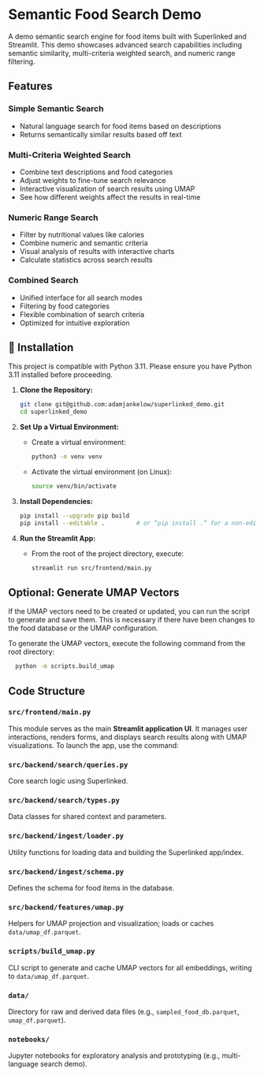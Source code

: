 # Semantic Food Search Demo

A demo semantic search engine for food items built with Superlinked and Streamlit. This demo showcases advanced search capabilities including semantic similarity, multi-criteria weighted search, and numeric range filtering.

## Features

### Simple Semantic Search
- Natural language search for food items based on descriptions
- Returns semantically similar results based off text


### Multi-Criteria Weighted Search  
- Combine text descriptions and food categories
- Adjust weights to fine-tune search relevance
- Interactive visualization of search results using UMAP
- See how different weights affect the results in real-time

### Numeric Range Search
- Filter by nutritional values like calories
- Combine numeric and semantic criteria
- Visual analysis of results with interactive charts
- Calculate statistics across search results

### Combined Search
- Unified interface for all search modes
- Filtering by food categories
- Flexible combination of search criteria
- Optimized for intuitive exploration


## 🔧 Installation

This project is compatible with Python 3.11. Please ensure you have Python 3.11 installed before proceeding.

1. **Clone the Repository:**
   ```bash
   git clone git@github.com:adamjankelow/superlinked_demo.git
   cd superlinked_demo
   ```

2. **Set Up a Virtual Environment:**
   - Create a virtual environment:
     ```bash
     python3 -m venv venv
     ```
   - Activate the virtual environment (on Linux):
     ```bash
     source venv/bin/activate
     ```

3. **Install Dependencies:**
   ```bash
   pip install --upgrade pip build
   pip install --editable .         # or “pip install .” for a non-editable install
   ```

4. **Run the Streamlit App:**
   - From the root of the project directory, execute:
     ```bash
     streamlit run src/frontend/main.py
     ```

## Optional: Generate UMAP Vectors

If the UMAP vectors need to be created or updated, you can run the script to generate and save them. This is necessary if there have been changes to the food database or the UMAP configuration.

To generate the UMAP vectors, execute the following command from the root directory:

   ```bash
     python -m scripts.build_umap 
   ```
## Code Structure

### `src/frontend/main.py`
This module serves as the main **Streamlit application UI**. It manages user interactions, renders forms, and displays search results along with UMAP visualizations. To launch the app, use the command:

### `src/backend/search/queries.py`  
Core search logic using Superlinked.

### `src/backend/search/types.py`  
Data classes for shared context and parameters.

### `src/backend/ingest/loader.py`  
Utility functions for loading data and building the Superlinked app/index.

### `src/backend/ingest/schema.py`  
Defines the schema for food items in the database.

### `src/backend/features/umap.py`  
Helpers for UMAP projection and visualization; loads or caches `data/umap_df.parquet`.

### `scripts/build_umap.py`  
CLI script to generate and cache UMAP vectors for all embeddings, writing to `data/umap_df.parquet`.

### `data/`  
Directory for raw and derived data files (e.g., `sampled_food_db.parquet`, `umap_df.parquet`).

### `notebooks/`  
Jupyter notebooks for exploratory analysis and prototyping (e.g., multi-language search demo).

